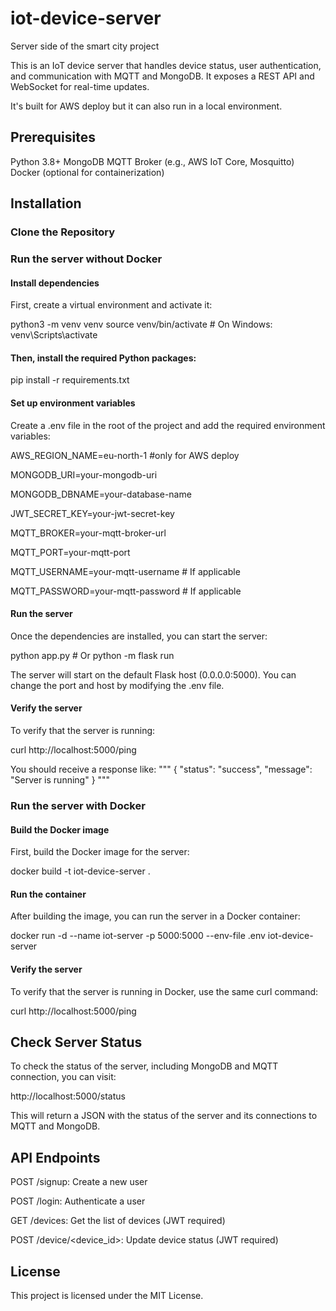 # iot-device-server
Server side of the smart city project

This is an IoT device server that handles device status, user authentication, and communication with MQTT and MongoDB. It exposes a REST API and WebSocket for real-time updates.

It's built for AWS deploy but it can also run in a local environment.

## Prerequisites
Python 3.8+
MongoDB
MQTT Broker (e.g., AWS IoT Core, Mosquitto)
Docker (optional for containerization)

## Installation
### Clone the Repository

### Run the server without Docker

#### Install dependencies

First, create a virtual environment and activate it:

python3 -m venv venv
source venv/bin/activate  # On Windows: venv\Scripts\activate

#### Then, install the required Python packages:

pip install -r requirements.txt

#### Set up environment variables

Create a .env file in the root of the project and add the required environment variables:

AWS_REGION_NAME=eu-north-1 #only for AWS deploy

MONGODB_URI=your-mongodb-uri

MONGODB_DBNAME=your-database-name

JWT_SECRET_KEY=your-jwt-secret-key

MQTT_BROKER=your-mqtt-broker-url

MQTT_PORT=your-mqtt-port

MQTT_USERNAME=your-mqtt-username  # If applicable

MQTT_PASSWORD=your-mqtt-password  # If applicable

#### Run the server
Once the dependencies are installed, you can start the server:


python app.py  # Or python -m flask run

The server will start on the default Flask host (0.0.0.0:5000). You can change the port and host by modifying the .env file.

#### Verify the server
To verify that the server is running:

curl http://localhost:5000/ping

You should receive a response like:
"""
{
    "status": "success",
    "message": "Server is running"
}
"""
### Run the server with Docker
#### Build the Docker image

First, build the Docker image for the server:

docker build -t iot-device-server .

#### Run the container
After building the image, you can run the server in a Docker container:

docker run -d --name iot-server -p 5000:5000 --env-file .env iot-device-server

#### Verify the server
To verify that the server is running in Docker, use the same curl command:

curl http://localhost:5000/ping

## Check Server Status
To check the status of the server, including MongoDB and MQTT connection, you can visit:

http://localhost:5000/status

This will return a JSON with the status of the server and its connections to MQTT and MongoDB.

## API Endpoints
POST /signup: Create a new user

POST /login: Authenticate a user

GET /devices: Get the list of devices (JWT required)

POST /device/<device_id>: Update device status (JWT required)


## License
This project is licensed under the MIT License.
